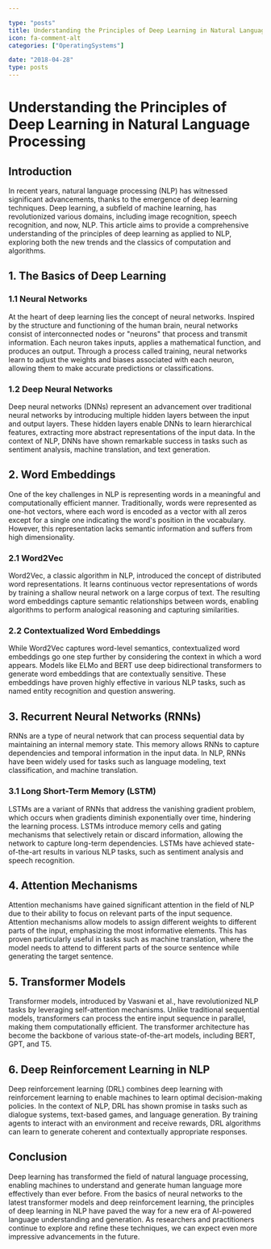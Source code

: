 ```yaml
---

type: "posts"
title: Understanding the Principles of Deep Learning in Natural Language Processing
icon: fa-comment-alt
categories: ["OperatingSystems"]

date: "2018-04-28"
type: posts
---
```





# Understanding the Principles of Deep Learning in Natural Language Processing

## Introduction

In recent years, natural language processing (NLP) has witnessed significant advancements, thanks to the emergence of deep learning techniques. Deep learning, a subfield of machine learning, has revolutionized various domains, including image recognition, speech recognition, and now, NLP. This article aims to provide a comprehensive understanding of the principles of deep learning as applied to NLP, exploring both the new trends and the classics of computation and algorithms.

## 1. The Basics of Deep Learning

### 1.1 Neural Networks

At the heart of deep learning lies the concept of neural networks. Inspired by the structure and functioning of the human brain, neural networks consist of interconnected nodes or "neurons" that process and transmit information. Each neuron takes inputs, applies a mathematical function, and produces an output. Through a process called training, neural networks learn to adjust the weights and biases associated with each neuron, allowing them to make accurate predictions or classifications.

### 1.2 Deep Neural Networks

Deep neural networks (DNNs) represent an advancement over traditional neural networks by introducing multiple hidden layers between the input and output layers. These hidden layers enable DNNs to learn hierarchical features, extracting more abstract representations of the input data. In the context of NLP, DNNs have shown remarkable success in tasks such as sentiment analysis, machine translation, and text generation.

## 2. Word Embeddings

One of the key challenges in NLP is representing words in a meaningful and computationally efficient manner. Traditionally, words were represented as one-hot vectors, where each word is encoded as a vector with all zeros except for a single one indicating the word's position in the vocabulary. However, this representation lacks semantic information and suffers from high dimensionality.

### 2.1 Word2Vec

Word2Vec, a classic algorithm in NLP, introduced the concept of distributed word representations. It learns continuous vector representations of words by training a shallow neural network on a large corpus of text. The resulting word embeddings capture semantic relationships between words, enabling algorithms to perform analogical reasoning and capturing similarities.

### 2.2 Contextualized Word Embeddings

While Word2Vec captures word-level semantics, contextualized word embeddings go one step further by considering the context in which a word appears. Models like ELMo and BERT use deep bidirectional transformers to generate word embeddings that are contextually sensitive. These embeddings have proven highly effective in various NLP tasks, such as named entity recognition and question answering.

## 3. Recurrent Neural Networks (RNNs)

RNNs are a type of neural network that can process sequential data by maintaining an internal memory state. This memory allows RNNs to capture dependencies and temporal information in the input data. In NLP, RNNs have been widely used for tasks such as language modeling, text classification, and machine translation.

### 3.1 Long Short-Term Memory (LSTM)

LSTMs are a variant of RNNs that address the vanishing gradient problem, which occurs when gradients diminish exponentially over time, hindering the learning process. LSTMs introduce memory cells and gating mechanisms that selectively retain or discard information, allowing the network to capture long-term dependencies. LSTMs have achieved state-of-the-art results in various NLP tasks, such as sentiment analysis and speech recognition.

## 4. Attention Mechanisms

Attention mechanisms have gained significant attention in the field of NLP due to their ability to focus on relevant parts of the input sequence. Attention mechanisms allow models to assign different weights to different parts of the input, emphasizing the most informative elements. This has proven particularly useful in tasks such as machine translation, where the model needs to attend to different parts of the source sentence while generating the target sentence.

## 5. Transformer Models

Transformer models, introduced by Vaswani et al., have revolutionized NLP tasks by leveraging self-attention mechanisms. Unlike traditional sequential models, transformers can process the entire input sequence in parallel, making them computationally efficient. The transformer architecture has become the backbone of various state-of-the-art models, including BERT, GPT, and T5.

## 6. Deep Reinforcement Learning in NLP

Deep reinforcement learning (DRL) combines deep learning with reinforcement learning to enable machines to learn optimal decision-making policies. In the context of NLP, DRL has shown promise in tasks such as dialogue systems, text-based games, and language generation. By training agents to interact with an environment and receive rewards, DRL algorithms can learn to generate coherent and contextually appropriate responses.

## Conclusion

Deep learning has transformed the field of natural language processing, enabling machines to understand and generate human language more effectively than ever before. From the basics of neural networks to the latest transformer models and deep reinforcement learning, the principles of deep learning in NLP have paved the way for a new era of AI-powered language understanding and generation. As researchers and practitioners continue to explore and refine these techniques, we can expect even more impressive advancements in the future.